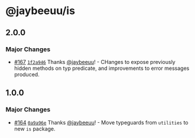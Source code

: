 # @jaybeeuu/is

## 2.0.0

### Major Changes

- [#167](https://github.com/jaybeeuu/jaybeeuu-dev/pull/167) [`1f2a946`](https://github.com/jaybeeuu/jaybeeuu-dev/commit/1f2a946dd190c5b8171034481f48df4217b1ee69) Thanks [@jaybeeuu](https://github.com/jaybeeuu)! - CHanges to expose previously hidden methods on typ predicate, and improvements to error messages produced.

## 1.0.0

### Major Changes

- [#164](https://github.com/jaybeeuu/jaybeeuu-dev/pull/164) [`0a9a96e`](https://github.com/jaybeeuu/jaybeeuu-dev/commit/0a9a96e3be44a79d4782d089d23c6271fc245498) Thanks [@jaybeeuu](https://github.com/jaybeeuu)! - Move typeguards from `utilities` to new `is` package.

